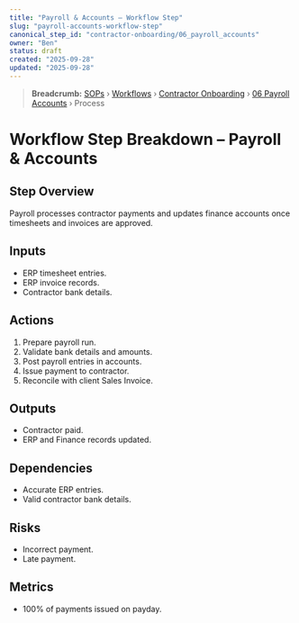```yaml
---
title: "Payroll & Accounts – Workflow Step"
slug: "payroll-accounts-workflow-step"
canonical_step_id: "contractor-onboarding/06_payroll_accounts"
owner: "Ben"
status: draft
created: "2025-09-28"
updated: "2025-09-28"
---
```


> **Breadcrumb:** [SOPs](/docs/sop/README.md) › [Workflows](/docs/sop/workflow/README.md) › [Contractor Onboarding](../) › [06 Payroll Accounts](../06_payroll_accounts/README.md) › Process


# Workflow Step Breakdown – Payroll & Accounts

## Step Overview
Payroll processes contractor payments and updates finance accounts once timesheets and invoices are approved.

## Inputs
- ERP timesheet entries.  
- ERP invoice records.  
- Contractor bank details.  

## Actions
1. Prepare payroll run.  
2. Validate bank details and amounts.  
3. Post payroll entries in accounts.  
4. Issue payment to contractor.  
5. Reconcile with client Sales Invoice.  

## Outputs
- Contractor paid.  
- ERP and Finance records updated.  

## Dependencies
- Accurate ERP entries.  
- Valid contractor bank details.  

## Risks
- Incorrect payment.  
- Late payment.  

## Metrics
- 100% of payments issued on payday.  
